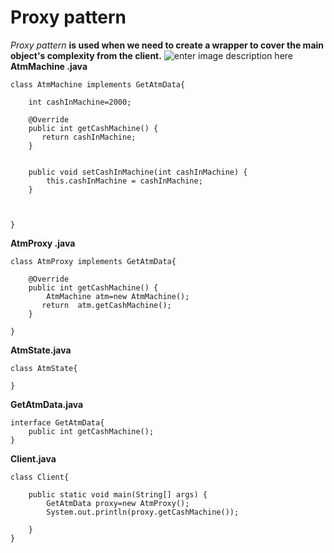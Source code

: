 # Proxy pattern

_Proxy pattern_ **is used when we need to create a wrapper to cover the main object's complexity from the client.**
![enter image description here](https://upload.wikimedia.org/wikipedia/commons/thumb/7/75/Proxy_pattern_diagram.svg/439px-Proxy_pattern_diagram.svg.png)
**AtmMachine .java**

    class AtmMachine implements GetAtmData{
     
        int cashInMachine=2000;
    
        @Override
        public int getCashMachine() {
           return cashInMachine;
        }
    
    
        public void setCashInMachine(int cashInMachine) {
            this.cashInMachine = cashInMachine;
        }
        
        
        
    }

**AtmProxy .java**

    class AtmProxy implements GetAtmData{
    
        @Override
        public int getCashMachine() {
            AtmMachine atm=new AtmMachine();
           return  atm.getCashMachine();
        }
        
    }

**AtmState.java**

    class AtmState{
        
    }

**GetAtmData.java**

    interface GetAtmData{
        public int getCashMachine();
    }

**Client.java**

    class Client{
    
        public static void main(String[] args) {
            GetAtmData proxy=new AtmProxy();
            System.out.println(proxy.getCashMachine());
            
        }
    }
